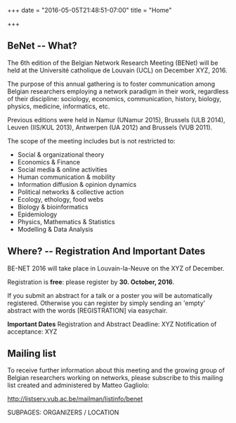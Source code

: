 +++
date = "2016-05-05T21:48:51-07:00"
title = "Home"

+++

BeNet -- What?
--------------
The 6th edition of the Belgian Network Research Meeting (BENet) will be held at the Université catholique de Louvain (UCL) on December XYZ, 2016.

The purpose of this annual gathering is to foster communication among Belgian researchers employing a network paradigm in their work, regardless of their discipline: sociology, economics, communication, history, biology, physics, medicine, informatics, etc.  

Previous editions were held in Namur (UNamur 2015), Brussels (ULB 2014), Leuven (IIS/KUL 2013), Antwerpen (UA 2012) and Brussels (VUB 2011).

The scope of the meeting includes but is not restricted to:

- Social & organizational theory
- Economics & Finance
- Social media & online activities
- Human communication & mobility
- Information diffusion & opinion dynamics
- Political networks & collective action
- Ecology, ethology, food webs
- Biology & bioinformatics
- Epidemiology
- Physics, Mathematics & Statistics
- Modelling & Data Analysis

Where? -- Registration And Important Dates
------------------------------------------
BE-NET 2016 will take place in Louvain-la-Neuve on the XYZ of December.

Registration is **free**: please register by **30. October, 2016**.

If you submit an abstract for a talk or a poster you will be automatically registered.
Otherwise you can register by simply sending an 'empty' abstract with the words [REGISTRATION] via easychair.

**Important Dates**
Registration and Abstract Deadline: XYZ
Notification of acceptance: XYZ


Mailing list
------------
To receive further information about this meeting and the growing group of Belgian researchers working on networks, please subscribe to this mailing list created and administered by Matteo Gagliolo:

http://listserv.vub.ac.be/mailman/listinfo/benet


SUBPAGES: 
ORGANIZERS / LOCATION


